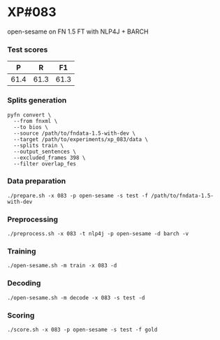 # XP\#083

open-sesame on FN 1.5 FT with NLP4J + BARCH

### Test scores
| P | R | F1 |
| --- | --- | --- |
| 61.4 | 61.3 | 61.3 |

### Splits generation
```
pyfn convert \
  --from fnxml \
  --to bios \
  --source /path/to/fndata-1.5-with-dev \
  --target /path/to/experiments/xp_083/data \
  --splits train \
  --output_sentences \
  --excluded_frames 398 \
  --filter overlap_fes
```

### Data preparation
```
./prepare.sh -x 083 -p open-sesame -s test -f /path/to/fndata-1.5-with-dev
```

### Preprocessing
```
./preprocess.sh -x 083 -t nlp4j -p open-sesame -d barch -v
```

### Training
```
./open-sesame.sh -m train -x 083 -d
```

### Decoding
```
./open-sesame.sh -m decode -x 083 -s test -d
```

### Scoring
```
./score.sh -x 083 -p open-sesame -s test -f gold
```
